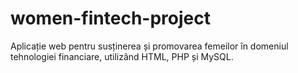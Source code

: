 ﻿# women-fintech-project
Aplicație web pentru susținerea și promovarea femeilor în domeniul tehnologiei
financiare, utilizând HTML, PHP și MySQL.

